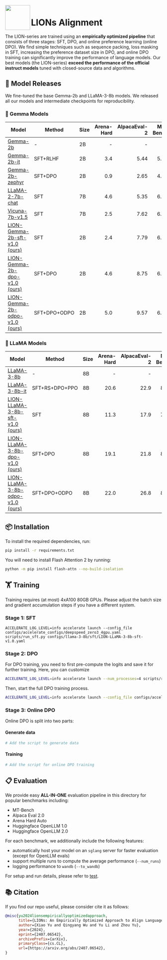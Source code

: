 <img align="left" width="80" height="80" src="https://encrypted-tbn0.gstatic.com/images?q=tbn:ANd9GcT0zHcP2vf_SQ8HgxLp9VaWBGdNaoViPcnyHQ&s">


# LIONs Alignment

The LION-series are trained using an **empirically optimized pipeline** that consists of three stages: SFT, DPO, and online preference learning (online DPO). We find simple techniques such as sequence packing, loss masking in SFT, increasing the preference dataset size in DPO, and online DPO training can significantly improve the performance of language models. Our best models (the LION-series) **exceed the performance of the official instruct models** tuned with closed-source data and algorithms.

## 🚀 Model Releases

We fine-tuned the base Gemma-2b and LLaMA-3-8b models. We released all our models and intermediate checkpoints for reproducibility.

### 💎 Gemma Models

<!---
- [LION-Gemma-2b-sft-v1.0](https://huggingface.co/Columbia-NLP/LION-Gemma-2b-sft-v1.0)
- [LION-Gemma-2b-dpo-v1.0](https://huggingface.co/Columbia-NLP/LION-Gemma-2b-dpo-v1.0)
- [LION-Gemma-2b-odpo-v1.0](https://huggingface.co/Columbia-NLP/LION-Gemma-2b-odpo-v1.0)
--->


| Model | Method | Size | Arena-Hard | AlpacaEval-2 | MT-Bench | OpenLLM |
|-------------|--------|------|------:|------:|---------:|-------:|
|[Gemma-2b](https://huggingface.co/google/gemma-2b) | - | 2B | - | - | - | 46.69 |
|[Gemma-2b-it](https://huggingface.co/google/gemma-2b-it) | SFT+RLHF | 2B | 3.4 | 5.44 | 5.63 | 42.75 |
|[Gemma-2b-zephyr](https://huggingface.co/wandb/gemma-2b-zephyr-dpo) | SFT+DPO | 2B | 0.9 | 2.65 | 4.13 | 46.92 |
|[LLaMA-2-7b-chat](https://huggingface.co/meta-llama/Llama-2-7b-chat-hf) | SFT | 7B | 4.6 | 5.35 | 6.22 | 53.16 |
|[Vicuna-7b-v1.5](https://huggingface.co/lmsys/vicuna-7b-v1.5) | SFT | 7B | 2.5 | 7.62 | 6.57 | 52.06 |
|[LION-Gemma-2b-sft-v1.0 (ours)](https://huggingface.co/Columbia-NLP/LION-Gemma-2b-sft-v1.0) | SFT | 2B | 2.4 | 7.79 | 6.37 | 54.78 |
|[LION-Gemma-2b-dpo-v1.0 (ours)](https://huggingface.co/Columbia-NLP/LION-Gemma-2b-dpo-v1.0) | SFT+DPO | 2B | 4.6 | 8.75 | 6.58 | 55.35 |
|[LION-Gemma-2b-odpo-v1.0 (ours)](https://huggingface.co/Columbia-NLP/LION-Gemma-2b-odpo-v1.0) | SFT+DPO+ODPO | 2B | 5.0 | 9.57 | 6.75 | 55.98 |

### 🦙 LLaMA Models

<!---
- [LION-LLaMA-3-8b-sft-v1.0](https://huggingface.co/Columbia-NLP/LION-LLaMA-3-8b-sft-v1.0)
- [LION-LLaMA-3-8b-dpo-v1.0](https://huggingface.co/Columbia-NLP/LION-LLaMA-3-8b-dpo-v1.0)
- [LION-LLaMA-3-8b-odpo-v1.0](https://huggingface.co/Columbia-NLP/LION-LLaMA-3-8b-odpo-v1.0)
--->

| Model | Method | Size | Arena-Hard | AlpacaEval-2 | MT-Bench | OpenLLM |
|-------------|--------|------|------:|------:|---------:|-------:|
|[LLaMA-3-8b](https://huggingface.co/meta-llama/Meta-Llama-3-8B) | - | 8B | - | - | - | 63.05 |
|[LLaMA-3-8b-it](https://huggingface.co/meta-llama/Meta-Llama-3-8B-Instruct) | SFT+RS+DPO+PPO | 8B | 20.6 | 22.9 | 8.00 | 68.28 |
|[LION-LLaMA-3-8b-sft-v1.0 (ours)](https://huggingface.co/Columbia-NLP/LION-LLaMA-3-8b-sft-v1.0) | SFT | 8B | 11.3 | 17.9 | 7.58 | 68.71 |
|[LION-LLaMA-3-8b-dpo-v1.0 (ours)](https://huggingface.co/Columbia-NLP/LION-LLaMA-3-8b-dpo-v1.0) | SFT+DPO | 8B | 19.1 | 21.8 | 8.12 | 71.28 |
|[LION-LLaMA-3-8b-odpo-v1.0 (ours)](https://huggingface.co/Columbia-NLP/LION-LLaMA-3-8b-odpo-v1.0) | SFT+DPO+ODPO | 8B | 22.0 | 26.8 | 8.19 | 71.41 |


## 📦 Installation

To install the required dependencies, run:

```sh
pip install -r requirements.txt
```

You will need to install Flash Attention 2 by running:

```sh
python -m pip install flash-attn --no-build-isolation
```

## 🏋️ Training

Training requires (at most) 4xA100 80GB GPUs. Please adjust the batch size and gradient accumulation steps if you have a different system.


### Stage 1: SFT

```
ACCELERATE_LOG_LEVEL=info accelerate launch --config_file configs/accelerate_configs/deepspeed_zero3_4gpu.yaml scripts/run_sft.py configs/llama-3-8b/sft/LION-LLaMA-3-8b-sft-v1.0.yaml
```

### Stage 2: DPO

For DPO training, you need to first pre-compute the logits and save it for further training. Here, you can customize 
```sh
ACCELERATE_LOG_LEVEL=info accelerate launch --num_processes=4 scripts/run_dpo_precompute.py configs/llama-3-8b/dpo/LION-LLaMA-3-8b-dpo-v1.0.yaml
```

Then, start the full DPO training process.
```sh
ACCELERATE_LOG_LEVEL=info accelerate launch --config_file configs/accelerate_configs/deepspeed_zero3_4gpu.yaml scripts/run_dpo.py configs/llama-3-8b/dpo/LION-LLaMA-3-8b-dpo-v1.0.yaml
```

### Stage 3: Online DPO

Online DPO is split into two parts:

#### Generate data
```sh
# Add the script to generate data
```

#### Training
```sh
# Add the script for online DPO training
```

## 📋 Evaluation

We provide easy **ALL-IN-ONE** evaluation pipeline in this directory for popular benchmarks including:

- MT-Bench
- Alpaca Eval 2.0
- Arena Hard Auto
- Huggingface OpenLLM 1.0
- Huggingface OpenLLM 2.0

For each benchmark, we additionally include the following features:

- automatically host your model on an `sglang` server for faster evaluation (except for OpenLLM evals)
- support multiple runs to compute the average performance (`--num_runs`)
- logging performance to `wandb` (`--to_wandb`)


For setup and run details, please refer to [test](test/README.md).


## 📚  Citation

If you find our repo useful, please consider cite it as follows:
```bibtex
@misc{yu2024lionsempiricallyoptimizedapproach,
      title={LIONs: An Empirically Optimized Approach to Align Language Models}, 
      author={Xiao Yu and Qingyang Wu and Yu Li and Zhou Yu},
      year={2024},
      eprint={2407.06542},
      archivePrefix={arXiv},
      primaryClass={cs.CL},
      url={https://arxiv.org/abs/2407.06542}, 
}
```



